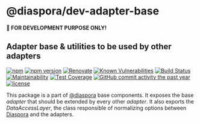 @diaspora/dev-adapter-base
===

**🔨 FOR DEVELOPMENT PURPOSE ONLY!**

Adapter base & utilities to be used by other adapters
---

[![npm](https://img.shields.io/npm/dm/@diaspora/dev-adapter-base.svg)](https://www.npmjs.com/package/@diaspora/dev-adapter-base)
[![npm version](https://badge.fury.io/js/%40diaspora%2Fdev-adapter-base.svg)](https://www.npmjs.com/package/@diaspora/dev-adapter-base)
[![Renovate](https://badges.renovateapi.com/github/diaspora-orm/dev-adapter-base)](https://renovatebot.com/)
[![Known Vulnerabilities](https://snyk.io/test/github/diaspora-orm/dev-adapter-base/badge.svg?targetFile=package.json)](https://snyk.io/test/github/diaspora-orm/dev-adapter-base?targetFile=package.json)
[![Build Status](https://travis-ci.com/diaspora-orm/dev-adapter-base.svg?branch=master)](https://travis-ci.com/diaspora-orm/dev-adapter-base)
[![Maintainability](https://api.codeclimate.com/v1/badges/468a6e43dd8cc12594a3/maintainability)](https://codeclimate.com/github/diaspora-orm/dev-adapter-base/maintainability)
[![Test Coverage](https://api.codeclimate.com/v1/badges/468a6e43dd8cc12594a3/test_coverage)](https://codeclimate.com/github/diaspora-orm/dev-adapter-base/test_coverage)
[![GitHub commit activity the past year](https://img.shields.io/github/commit-activity/y/diaspora-orm/dev-adapter-base.svg)](https://github.com/diaspora-orm/dev-adapter-base)
[![license](https://img.shields.io/github/license/diaspora-orm/dev-adapter-base.svg)](https://github.com/diaspora-orm/dev-adapter-base/blob/master/LICENSE)

This package is a part of [@diaspora](https://github.com/diaspora-orm) base components. It exposes the base *adapter* that should be extended by every other *adapter*. It also exports the *DataAccessLayer*, the class responsible of normalizing options between [Diaspora](https://www.npmjs.com/package/@diaspora/diaspora) and the adapters.
